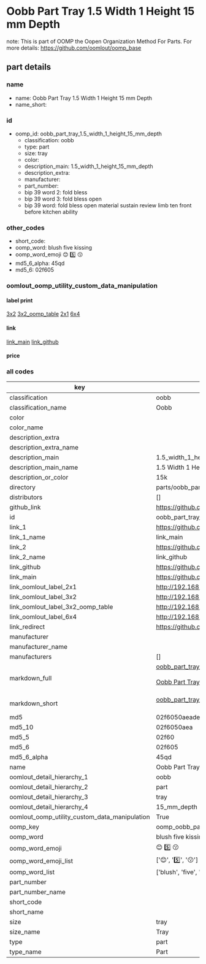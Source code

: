 # Oobb Part Tray 1.5 Width 1 Height 15 mm Depth  

note: This is part of OOMP the Oopen Organization Method For Parts. For more details: https://github.com/oomlout/oomp_base

##  part details
  







### name
* name: Oobb Part Tray 1.5 Width 1 Height 15 mm Depth
* name_short: 
### id
* oomp_id: oobb_part_tray_1.5_width_1_height_15_mm_depth
  * classification: oobb
  * type: part
  * size: tray
  * color: 
  * description_main: 1.5_width_1_height_15_mm_depth
  * description_extra: 
  * manufacturer: 
  * part_number: 
  * bip 39 word 2: fold bless
  * bip 39 word 3: fold bless open
  * bip 39 word: fold bless open material sustain review limb ten front before kitchen ability

### other_codes
* short_code: 
* oomp_word: blush five kissing
* oomp_word_emoji :blush: :five: :kissing:
* md5_6_alpha: 45qd
* md5_6: 02f605






### oomlout_oomp_utility_custom_data_manipulation
#### label print
[3x2](http://192.168.1.245:1112/?label=oomp%2045qd)
[3x2_oomp_table](http://192.168.1.108:1112/?label=oomp%2045qd)
[2x1](http://192.168.1.242:1112/?label=oomp%2045qd)
[6x4](http://192.168.1.55:1112/?label=oomp%2045qd)    

#### link

[link_main](https://github.com/oomlout/oomlout_oomp_version_1_messy/tree/main/parts/oobb_part_tray_1.5_width_1_height_15_mm_depth) [link_github](https://github.com/oomlout/oomlout_oomp_version_1_messy/tree/main/parts/oobb_part_tray_1.5_width_1_height_15_mm_depth)                             

#### price







### all codes 
| key | value |  
| --- | --- |  
| classification | oobb |  
| classification_name | Oobb |  
| color |  |  
| color_name |  |  
| description_extra |  |  
| description_extra_name |  |  
| description_main | 1.5_width_1_height_15_mm_depth |  
| description_main_name | 1.5 Width 1 Height 15 mm Depth |  
| description_or_color | 15k |  
| directory | parts/oobb_part_tray_1.5_width_1_height_15_mm_depth |  
| distributors | [] |  
| github_link | https://github.com/oomlout/oomlout_oomp_part_src/tree/main/parts/oobb_part_tray_1.5_width_1_height_15_mm_depth |  
| id | oobb_part_tray_1.5_width_1_height_15_mm_depth |  
| link_1 | https://github.com/oomlout/oomlout_oomp_version_1_messy/tree/main/parts/oobb_part_tray_1.5_width_1_height_15_mm_depth |  
| link_1_name | link_main |  
| link_2 | https://github.com/oomlout/oomlout_oomp_version_1_messy/tree/main/parts/oobb_part_tray_1.5_width_1_height_15_mm_depth |  
| link_2_name | link_github |  
| link_github | https://github.com/oomlout/oomlout_oomp_version_1_messy/tree/main/parts/oobb_part_tray_1.5_width_1_height_15_mm_depth |  
| link_main | https://github.com/oomlout/oomlout_oomp_version_1_messy/tree/main/parts/oobb_part_tray_1.5_width_1_height_15_mm_depth |  
| link_oomlout_label_2x1 | http://192.168.1.242:1112/?label=oomp%2045qd |  
| link_oomlout_label_3x2 | http://192.168.1.245:1112/?label=oomp%2045qd |  
| link_oomlout_label_3x2_oomp_table | http://192.168.1.108:1112/?label=oomp%2045qd |  
| link_oomlout_label_6x4 | http://192.168.1.55:1112/?label=oomp%2045qd |  
| link_redirect | https://github.com/oomlout/oomlout_oomp_version_1_messy/tree/main/parts/oobb_part_tray_1.5_width_1_height_15_mm_depth |  
| manufacturer |  |  
| manufacturer_name |  |  
| manufacturers | [] |  
| markdown_full | [oobb_part_tray_1.5_width_1_height_15_mm_depth](none)<br>[](none)<br>[Oobb Part Tray 1.5 Width 1 Height 15 Mm Depth](none)<br><br> |  
| markdown_short | [oobb_part_tray_1.5_width_1_height_15_mm_depth](none)<br><br> |  
| md5 | 02f6050aeadef03ae26d788f3645ead4 |  
| md5_10 | 02f6050aea |  
| md5_5 | 02f60 |  
| md5_6 | 02f605 |  
| md5_6_alpha | 45qd |  
| name | Oobb Part Tray 1.5 Width 1 Height 15 mm Depth |  
| oomlout_detail_hierarchy_1 | oobb |  
| oomlout_detail_hierarchy_2 | part |  
| oomlout_detail_hierarchy_3 | tray |  
| oomlout_detail_hierarchy_4 | 15_mm_depth |  
| oomlout_oomp_utility_custom_data_manipulation | True |  
| oomp_key | oomp_oobb_part_tray_1.5_width_1_height_15_mm_depth |  
| oomp_word | blush five kissing |  
| oomp_word_emoji | :blush: :five: :kissing: |  
| oomp_word_emoji_list | [':blush:', ':five:', ':kissing:'] |  
| oomp_word_list | ['blush', 'five', 'kissing'] |  
| part_number |  |  
| part_number_name |  |  
| short_code |  |  
| short_name |  |  
| size | tray |  
| size_name | Tray |  
| type | part |  
| type_name | Part |  
